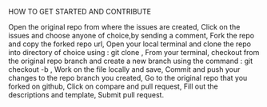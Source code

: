 
HOW TO GET STARTED AND CONTRIBUTE

Open the original repo from where the issues are created, 
Click on the issues and choose anyone of choice,by sending a comment, 
Fork the repo and copy the forked repo url, 
Open your local terminal and clone the repo into directory of choice using : git clone <forked repo url>, 
From your terminal, checkout from the original repo branch and create a new branch using the command : git checkout -b <new branch name>, 
Work on the file locally and save, 
Commit and push your changes to the repo branch you created, 
Go to the original repo that you forked on github, 
Click on compare and pull request, 
Fill out the descriptions and template, 
Submit pull request.


